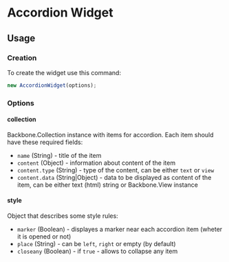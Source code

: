 # Accordion Widget

## Usage

### Creation

To create the widget use this command:

```js
new AccordionWidget(options);
```

### Options

#### collection
Backbone.Collection instance with items for accordion.
Each item should have these required fields:

* ```name``` (String) - title of the item
* ```content``` (Object) - information about content of the item
* ```content.type``` (String) - type of the content, can be either ```text``` or ```view```
* ```content.data``` (String|Object) - data to be displayed as content of the item, can be either text (html) string or Backbone.View instance

#### style
Object that describes some style rules:

* ```marker``` (Boolean) - displayes a marker near each accordion item (wheter it is opened or not)
* ```place``` (String) - can be ```left```, ```right``` or empty (by default)
* ```closeany``` (Boolean) - if ```true``` - allows to collapse any item